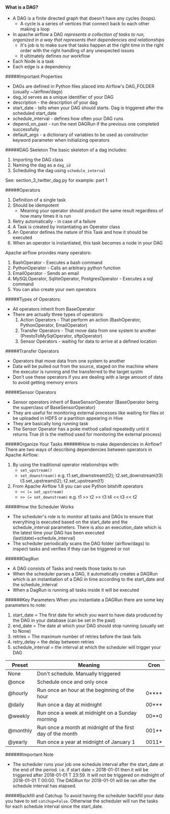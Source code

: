 #### What is a DAG?
- A DAG is a finite directed graph that doesn't have any cycles (loops).
    - A cycle is a series of vertices that connect back to each other making a loop
- In apache airflow a DAG _represents a collection of tasks to run, organized in a way that represents their dependencies and relationships_
    - It's job is to make sure that tasks happen at the right time in the right order with the right handling of any unexpected issues
    - It ultimately defines our workflow
- Each Node is a task
- Each edge is a dependency

#####Important Properties
- DAGs are defined in Python files placed into Airflow's DAG_FOLDER (usually ~/airflow/dags)
- dag_id serves as a unique identifier of your DAG
- description - the description of your dag
- start_date - tells when your DAG should starts. Dag is triggered after the scheduled start_date
- schedule_interval - defines how often your DAG runs
- depend_on_past - run the next DAGRun if the previous one completed successfully
- default_args - a dictionary of variables to be used as constructor keyword parameter when initializing operators

#####DAG Skeleton
The basic skeleton of a dag includes:
1. Importing the DAG class 
2. Naming the dag as a `dag_id`
3. Scheduling the dag using `schedule_interval`

See: section_3_twitter_dag.py for example: part 1

#####Operators
1. Definition of a single task
2. Should be idempotent
    - Meaning your operator should product the same result regardless of how many times it is run
3. Retry automatically - in case of a failure
4. A Task is created by instantiating an Operator class
5. An Operator defines the nature of this Task and how it should be executed
6. When an operator is instantiated, this task becomes a node in your DAG

Apache airflow provides many operators:
1. BashOperator - Executes a bash command
2. PythonOperator - Calls an arbitrary python function
3. EmailOperator - Sends an email
4. MySQLOperator, SqliteOperator, PostgresOperator - Executes a sql command
5. You can also create your own operators

#####Types of Operators:
- All operators inherit from BaseOperator
- There are actually three types of operators:
    1. Action Operators - That perform an action (BashOperator, PythonOperator, EmailOperator)
    2. Transfer Operators - That move data from one system to another (PrestoToMySqlOperator, sftpOperator)
    3. Sensor Operators - waiting for data to arrive at a defined location
     
#####Transfer Operators
- Operators that move data from one system to another
- Data will be pulled out from the source, staged on the machine where the executor is running and the transferred
to the target systm
- Don't use these operators if you are dealing with a large amount of data to avoid getting memory errors

#####Sensor Operators
- Sensor operators inherit of BaseSensorOperator (BaseOperator being the superclass of BaseSensorOperator)
- They are useful for monitoring external processes like waiting for files ot be uploaded in HDFS or a partition 
appearing in Hive
- They are basically long running task
- The Sensor Operator has a poke method called repeatedly until it returns True (it is the method used for monitoring
the external process)

#####Organize Your Tasks
######How to make dependencies in Airflow?
There are two ways of describing dependencies between operators in Apache Airflow:
1. By using the traditional operator relationships with:
    - `set_upstream()`
    - `set_downstream()`
    e.g. t1.set_downstream(t2); t2.set_downstream(t3)
    t3.set_upstream(t2); t2.set_upstream(t1)
2. From Apache Airflow 1.8 you can use Python bitshift operators
    - `<< (= set_upstream)`
    - `>> (= set_downstream)`
    e.g. t1 >> t2 >> t3
    t4 << t3 << t2
    
#####How the Scheduler Works
- The scheduler's role is to monitor all tasks and DAGs to ensure that everything is executed based on the start_date
and the schedule_interval parameters. There is also an execution_date which is the latest time your DAG has been
executed (last(date)+schedule_interval)
- The scheduler periodically scans the DAG folder (airflow/dags) to inspect tasks and verifies if they can be triggered
or not

######DagRun
- A DAG consists of Tasks and needs those tasks to run
- When the scheduler parses a DAG, it automatically creates a DAGRun which is an instantiation of a DAG in time
according to the start_date and the schedule_interval
- When a DagRun is running all tasks inside it will be executed

######Key Parameters
When you instantiate a DAGRun there are some key parameters to note:
1. start_date = The first date for which you want to have data produced by the DAG in your database (can be set in the 
past)
2. end_date = The date at which your DAG should stop running (usually set to None)
3. retries = The maximum number of retries before the task fails
4. retry_delay = the delay between retries
5. schedule_interval = the interval at which the scheduler will trigger your DAG

|Preset	    |Meaning   	|Cron   	|
|---	    |---	|---	|
|None       |Don't schedule. Manually triggered   	        |   	|
|@once	    |Schedule once and only once   	                |   	|
|@hourly   	|Run once an hour at the beginning of the hour  | 0****  	|
|@daily   	|Run once a day at midnight   	                | 00***  	|
|@weekly   	|Run once a week at midnight on a Sunday morning| 00**0  	|
|@monthly   |Run once a month at midnight of the first day of the month   	| 001**   	|
|@yearly   	|Run once a year at midnight of January 1   	| 0011*  	|

######Important Note
- The scheduler runs your job one schedule interval after the start_date at the end of the period.
i.e. if start date = 2018-01-01 then it will be triggered after 2018-01-01 T 23:59.
It will not be triggered on midnight of 2018-01-01 T 00:00. The DAGRun for 2018-01-01 will be ran after the schedule interval has elapsed.

#####Backfill and Catchup
To avoid having the scheduler backfill your data you have to set `catchup=False`. Otherwise the scheduler will run the tasks for each schedule interval since the start_date. 